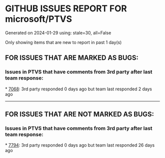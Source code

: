 
# GITHUB ISSUES REPORT FOR microsoft/PTVS


Generated on 2024-01-29 using: stale=30, all=False


Only showing items that are new to report in past 1 day(s)


## FOR ISSUES THAT ARE MARKED AS BUGS:


### Issues in PTVS that have comments from 3rd party after last team response:


\* [7068](https://github.com/microsoft/PTVS/issues/7068 "reportMissingImports : Even if the module is successfully installed, a warning will still be displayed in the Error List window"): 3rd party responded 0 days ago but team last responded 2 days ago

---

## FOR ISSUES THAT ARE NOT MARKED AS BUGS:


### Issues in PTVS that have comments from 3rd party after last team response:


\* [7794](https://github.com/microsoft/PTVS/issues/7794 "Unable to debug python code in a C++ application that embeds the python interpreter"): 3rd party responded 0 days ago but team last responded 26 days ago
